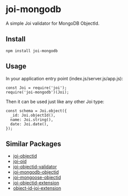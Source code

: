 # joi-mongodb
A simple Joi validator for MongoDB ObjectId.

## Install
```
npm install joi-mongodb
```

## Usage
In your application entry point (index.js/server.js/app.js):
```
const Joi = require('joi');
require('joi-mongodb')(Joi);
```

Then it can be used just like any other Joi type:
```
const schema = Joi.object({
  _id: Joi.objectId(),
  name: Joi.string(),
  date: Joi.date(),
});
```

## Similar Packages
* [joi-objectid](https://www.npmjs.com/package/joi-objectid)
* [joi-oid](https://www.npmjs.com/package/joi-oid)
* [joi-objectid-validator](https://www.npmjs.com/package/joi-objectid-validator) 
* [joi-mongodb-objectid](https://www.npmjs.com/package/joi-mongodb-objectid) 
* [joi-mongoose-objectid](https://www.npmjs.com/package/joi-mongoose-objectid)
* [joi-objectid-extension](https://www.npmjs.com/package/joi-objectid-extension)
* [object-id-joi-extension](https://www.npmjs.com/package/object-id-joi-extension)
